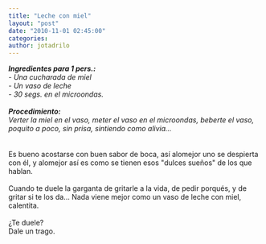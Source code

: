 ```yaml
---
title: "Leche con miel"
layout: "post"
date: "2010-11-01 02:45:00"
categories: 
author: jotadrilo
---
```


<div class="css-full-post-content js-full-post-content">
<span style="font-style:italic;"><span style="font-weight:bold;">Ingredientes para 1 pers.:</span><br />- Una cucharada de miel<br />- Un vaso de leche<br />- 30 segs. en el microondas.<br /><br /><span style="font-weight:bold;">Procedimiento:</span><br />Verter la miel en el vaso, meter el vaso en el microondas, beberte el vaso, poquito a poco, sin prisa, sintiendo como alivia...</span><br /><br /><br />Es bueno acostarse con buen sabor de boca, así alomejor uno se despierta con él, y alomejor así es como se tienen esos "dulces sueños" de los que hablan.<br /><br />Cuando te duele la garganta de gritarle a la vida, de pedir porqués, y de gritar si te los da... Nada viene mejor como un vaso de leche con miel, calentita. <br /><br />¿Te duele? <br />Dale un trago.
</div>
